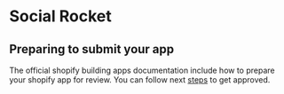 # Social Rocket

## Preparing to submit your app
The official shopify building apps documentation include how to prepare your shopify app for review.
You can follow next [steps](https://www.shopify.co.uk/partners/blog/how-to-build-a-shopify-app#prepare-submit) to get approved.